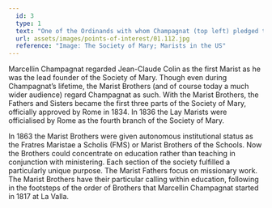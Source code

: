 ```yaml
---
  id: 3
  type: 1
  text: "One of the Ordinands with whom Champagnat (top left) pledged to Mary at Fourvière was Fr Jean-Claude Colin (bottom left), who formed a group of priests with a missionary purpose, Les Pères Maristes (Marist Fathers). Colin invited nuns Jeanne-Marie Chavoin (top right) to begin the Sisters of the Congregation of Mary and Marie Françoise Perroto (bottom right), the Marist Missionary Sisters."
  url: assets/images/points-of-interest/01.112.jpg
  reference: "Image: The Society of Mary; Marists in the US"
---
```

Marcellin Champagnat regarded Jean-Claude Colin as the first Marist as he was the lead founder of the Society of Mary. Though even during Champagnat’s lifetime, the Marist Brothers (and of course today a much wider audience) regard Champagnat as such. With the Marist Brothers, the Fathers and Sisters became the first three parts of the Society of Mary, officially approved by Rome in 1834. In 1836 the Lay Marists were officialised by Rome as the fourth branch of the Society of Mary.

In 1863 the Marist Brothers were given autonomous institutional status as the Fratres Maristae a Scholis (FMS) or Marist Brothers of the Schools. Now the Brothers could concentrate on education rather than teaching in conjunction with ministering. Each section of the society fulfilled a particularly unique purpose. The Marist Fathers focus on missionary work. The Marist Brothers have their particular calling within education, following in the footsteps of the order of Brothers that Marcellin Champagnat started in 1817 at La Valla. 
      